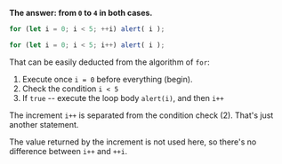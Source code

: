 **The answer: from `0` to `4` in both cases.**

```js
for (let i = 0; i < 5; ++i) alert( i );

for (let i = 0; i < 5; i++) alert( i );
```

That can be easily deducted from the algorithm of `for`:

1. Execute once `i = 0` before everything (begin).
2. Check the condition `i < 5`
3. If `true` -- execute the loop body `alert(i)`, and then `i++`

The increment `i++` is separated from the condition check (2). That's just another statement.

The value returned by the increment is not used here, so there's no difference between `i++` and `++i`.
